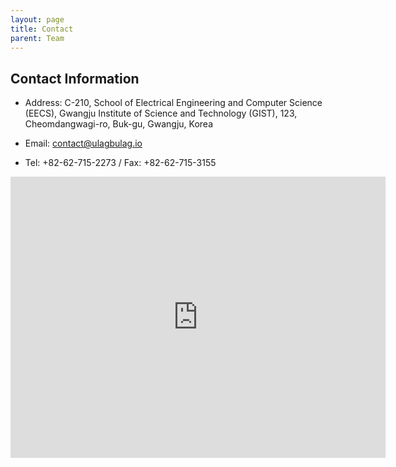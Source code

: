 ```yaml
---
layout: page
title: Contact
parent: Team
---
```


## Contact Information

* Address: C-210, School of Electrical Engineering and Computer Science (EECS), Gwangju Institute of Science and Technology (GIST), 123, Cheomdangwagi-ro, Buk-gu, Gwangju, Korea

* Email: [contact@ulagbulag.io](mailto:contact@ulagbulag.io)

* Tel: +82-62-715-2273 / Fax: +82-62-715-3155

<iframe src="https://www.google.com/maps/embed?pb=!1m18!1m12!1m3!1d3259.1516615704104!2d126.83719951524039!3d35.227594480302585!2m3!1f0!2f0!3f0!3m2!1i1024!2i768!4f13.1!3m3!1m2!1s0x0%3A0xdc0f4b712e5a337a!2sSchool%20of%20Electrical%20Engineering%20and%20Computer%20Science!5e0!3m2!1sko!2skr!4v1649665635525!5m2!1sko!2skr" width="600" height="450" style="border:0; " allowfullscreen="" loading="lazy" referrerpolicy="no-referrer-when-downgrade"></iframe>
